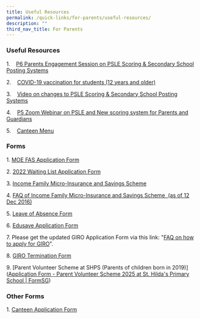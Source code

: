 ```yaml
---
title: Useful Resources
permalink: /quick-links/for-parents/useful-resources/
description: ""
third_nav_title: For Parents
---
```

### Useful Resources
  

1.    [P6 Parents Engagement Session on PSLE Scoring & Secondary School Posting Systems](/files/SHPS%20PSLE%20Indicative%20Scores.pdf)

2.    [COVID-19 vaccination for students (12 years and older)](/files/COVID-19%20Vaccination%20for%20students%2012%20year%20and%20above.pdf)

3.    [Video on changes to PSLE Scoring & Secondary School Posting Systems](https://www.shps.moe.edu.sg/qql/slot/u548/Quicklinks/Useful%20Resources/Changes%20to%20the%20PSLE%20scoring%20and%20S1%20posting.mp4)

4.    [P5 Zoom Webinar on PSLE and New scoring system for Parents and Guardians](/files/P5%20Parent%20Engagement%20Session%208%20July%202021.pdf)

5.    [Canteen Menu](/files/Canteen%20Menu%202022%20Revised%2001%20Jul.pdf)

  

  

### Forms


  

1. [MOE FAS Application Form](/files/MOE%20FAS%20Application%20Form%20Sep%2021.pdf)

2. [2022 Waiting List Application Form](https://go.gov.sg/wait-list-form-2022)

3. [Income Family Micro-Insurance and Savings Scheme](/files/Income_Family_Micro-Insurance_and_Savings_Scheme_(IFMISS).pdf)

4. [FAQ of Income Family Micro-Insurance and Savings Scheme  (as of 12 Dec 2016)](/files/FAQ_for_IFMISS.pdf)

5. [Leave of Absence Form](https://go.gov.sg/leave-of-absence-form)

6. [Edusave Application Form](/files/Edusave_Application_Form_revisedSep19.pdf)

7. Please get the updated GIRO Application Form via this link: "[FAQ on how to apply for GIRO](https://va.ecitizen.gov.sg/cfp/customerPages/moe/displayresult.aspx?MesId=1287872)".

8. [GIRO Termination Form](/files/GIRO_Termination_Form_revisedSep19.pdf)

9. [Parent Volunteer Scheme at SHPS (Parents of children born in 2019)]([Application Form - Parent Volunteer Scheme 2025 at St. Hilda's Primary School | FormSG](https://form.gov.sg/6191db721736a30013f253d7))  

  

### Other Forms


  
1. [Canteen Application Form](/files/Canteen%20Application%20Form.pdf)